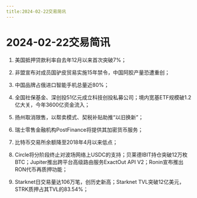 ```yaml
---
title:2024-02-22交易简讯
---
```

# 2024-02-22交易简讯

1. 美国抵押贷款利率自去年12月以来首次突破7%；

2. 非盟宣布对成员国驴皮贸易实施15年禁令，中国阿胶产量恐遭重创；

3. 中国品牌占俄进口智能手机总量近80%；

4. 全国社保基金、深创投51亿元成立科技创投私募公司；境内宽基ETF规模破1.2亿大关，今年3600亿资金流入；

5. 扬州取消限售，以帮卖模式、契税补贴助推“以旧换新”；

6. 瑞士零售金融机构PostFinance将提供其加密货币服务；

7. 比特币交易所余额降至2018年4月以来低点；

8. Circle将分阶段终止对波场网络上USDC的支持；贝莱德IBIT持仓突破12万枚BTC；Jupiter推出跨平台高级路由服务ExactOut API V2；Ronin宣布推出RON代币再质押功能；

9. Starknet日交易量达106万笔，创历史新高；Starknet TVL突破12亿美元，STRK质押占其TVL的83.54%；